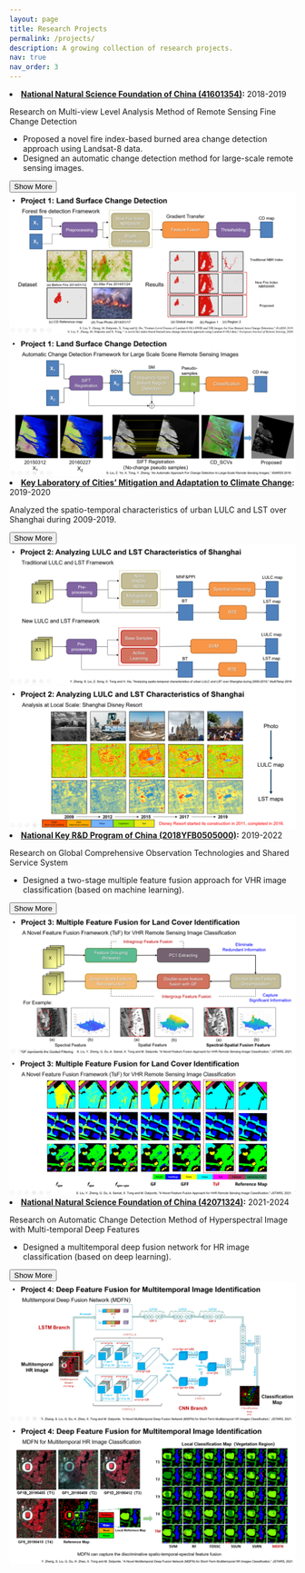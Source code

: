 ```yaml
---
layout: page
title: Research Projects
permalink: /projects/
description: A growing collection of research projects.
nav: true
nav_order: 3
---
```


<link rel="stylesheet" href="/assets/css/style.css">


<li>
  <strong><a href="LINK_TO_PROJECT_1">National Natural Science Foundation of China (41601354)</a>:</strong>
  <span class="proj-year">2018-2019</span>
  <p>Research on Multi-view Level Analysis Method of Remote Sensing Fine Change Detection</p>
  <ul>
    <li>Proposed a novel fire index-based burned area change detection approach using Landsat-8 data.</li>
    <li>Designed an automatic change detection method for large-scale remote sensing images.</li>
  </ul>
  <button class="toggle-btn" onclick="toggleImages('project1')">Show More</button>
  <div id="project1" class="image-container">
    <img src="/assets/img/projects/project11.png" alt="Project 1 Image 1">
    <img src="/assets/img/projects/project12.png" alt="Project 1 Image 2">
  </div>
</li>

<li>
  <strong><a href="LINK_TO_PROJECT_2">Key Laboratory of Cities’ Mitigation and Adaptation to Climate Change</a>:</strong>
  <span class="proj-year">2019-2020</span>
  <p>Analyzed the spatio-temporal characteristics of urban LULC and LST over Shanghai during 2009-2019.</p>
  <button class="toggle-btn" onclick="toggleImages('project2')">Show More</button>
  <div id="project2" class="image-container">
    <img src="/assets/img/projects/project21.png" alt="Project 2 Image 1">
    <img src="/assets/img/projects/project22.png" alt="Project 2 Image 2">
  </div>
</li>

<li>
  <strong><a href="LINK_TO_PROJECT_3">National Key R&D Program of China (2018YFB0505000)</a>:</strong>
  <span class="proj-year">2019-2022</span>
  <p>Research on Global Comprehensive Observation Technologies and Shared Service System</p>
  <ul>
    <li>Designed a two-stage multiple feature fusion approach for VHR image classification (based on machine learning).</li>
  </ul>
  <button class="toggle-btn" onclick="toggleImages('project3')">Show More</button>
  <div id="project3" class="image-container">
    <img src="/assets/img/projects/project31.png" alt="Project 3 Image 1">
    <img src="/assets/img/projects/project32.png" alt="Project 3 Image 2">
  </div>
</li>

<li>
  <strong><a href="LINK_TO_PROJECT_4">National Natural Science Foundation of China (42071324)</a>:</strong>
  <span class="proj-year">2021-2024</span>
  <p>Research on Automatic Change Detection Method of Hyperspectral Image with Multi-temporal Deep Features</p>
  <ul>
    <li>Designed a multitemporal deep fusion network for HR image classification (based on deep learning).</li>
  </ul>
  <button class="toggle-btn" onclick="toggleImages('project4')">Show More</button>
  <div id="project4" class="image-container">
    <img src="/assets/img/projects/project41.png" alt="Project 4 Image 1">
    <img src="/assets/img/projects/project42.png" alt="Project 4 Image 2">
  </div>
</li>

</ol>

</div>

<script>
function toggleImages(id) {
  var imgDiv = document.getElementById(id);
  var button = imgDiv.previousElementSibling;
  if (imgDiv.style.display === "none" || imgDiv.style.display === "") {
    imgDiv.style.display = "flex";
    button.innerText = "Show Less";
  } else {
    imgDiv.style.display = "none";
    button.innerText = "Show More";
  }
}
</script>

